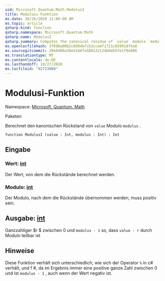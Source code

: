 ```yaml
---
uid: Microsoft.Quantum.Math.ModulusI
title: Modulusi-Funktion
ms.date: 10/26/2020 12:00:00 AM
ms.topic: article
qsharp.kind: function
qsharp.namespace: Microsoft.Quantum.Math
qsharp.name: ModulusI
qsharp.summary: Computes the canonical residue of `value` modulo `modulus`.
ms.openlocfilehash: 3f698a00b2c8d94b7cb3cca4f1721c659918f4a0
ms.sourcegitcommit: 29e0d88a30e4166fa580132124b0eb57e1f0e986
ms.translationtype: MT
ms.contentlocale: de-DE
ms.lasthandoff: 10/27/2020
ms.locfileid: "92723088"
---
```

# <a name="modulusi-function"></a>Modulusi-Funktion

Namespace: [Microsoft. Quantum. Math](xref:Microsoft.Quantum.Math)

Paketen [](https://nuget.org/packages/)


Berechnet den kanonischen Rückstand von `value` Modulo `modulus` .

```qsharp
function ModulusI (value : Int, modulus : Int) : Int
```


## <a name="input"></a>Eingabe

### <a name="value--int"></a>Wert: [int](xref:microsoft.quantum.lang-ref.int)

Der Wert, von dem die Rückstände berechnet werden.


### <a name="modulus--int"></a>Modulo: [int](xref:microsoft.quantum.lang-ref.int)

Der Modulo, nach dem die Rückstände übernommen werden, muss positiv sein.



## <a name="output--int"></a>Ausgabe: [int](xref:microsoft.quantum.lang-ref.int)

Ganzzahliger $r $ zwischen 0 und `modulus - 1` so, dass `value - r` durch Modulo teilbar ist

## <a name="remarks"></a>Hinweise

Diese Funktion verhält sich unterschiedlich, wie sich der Operator `%` in c# verhält, und f #, da im Ergebnis immer eine positive ganze Zahl zwischen 0 und ist `modulus - 1` , auch wenn der Wert negativ ist.
